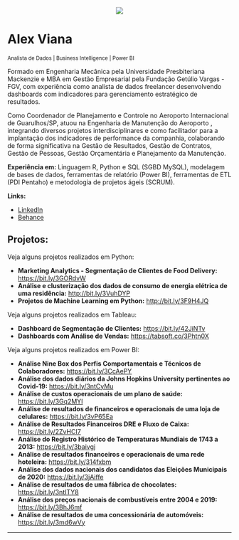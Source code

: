 <p align="center">
  <img src="banner2.png" >
</p>

# Alex Viana
<sub>Analista de Dados | Business Intelligence | Power BI</sub>

Formado em Engenharia Mecânica pela Universidade Presbiteriana Mackenzie e MBA em Gestão Empresarial pela Fundação Getúlio Vargas - FGV, com experiência como analista de dados freelancer desenvolvendo dashboards com indicadores para gerenciamento estratégico de resultados.

Como Coordenador de Planejamento e Controle no Aeroporto Internacional de Guarulhos/SP, atuou na Engenharia de Manutenção do Aeroporto , integrando diversos projetos interdisciplinares e como facilitador para a implantação dos indicadores de performance da companhia, colaborando de forma significativa na Gestão de Resultados, Gestão de Contratos, Gestão de Pessoas, Gestão Orçamentária e Planejamento da Manutenção.

**Experiência em:** Linguagem R, Python e SQL (SGBD MySQL), modelagem de bases de dados, ferramentas de relatório (Power BI), ferramentas de ETL (PDI Pentaho) e metodologia de projetos ágeis (SCRUM).

**Links:**
* [LinkedIn](https://www.linkedin.com/in/alex-fernandes-viana-4414676a/)
* [Behance](https://www.behance.net/alexfviana)


## Projetos:
Veja alguns projetos realizados em Python:

* **Marketing Analytics - Segmentação de Clientes de Food Delivery:** https://bit.ly/3GORdvW
* **Análise e clusterização dos dados de consumo de energia elétrica de uma residência:** http://bit.ly/3VuhDYP
* **Projetos de Machine Learning em Python:** http://bit.ly/3F9H4JQ

Veja alguns projetos realizados em Tableau:

* **Dashboard de Segmentação de Clientes:** https://bit.ly/42JiNTv
* **Dashboards com Análise de Vendas:** https://tabsoft.co/3Phtn0X

Veja alguns projetos realizados em Power BI:

* **Análise Nine Box dos Perfis Comportamentais e Técnicos de Colaboradores:** https://bit.ly/3CcAePY
* **Análise dos dados diários da Johns Hopkins University pertinentes ao Covid-19:** https://bit.ly/3ntCyMu
* **Análise de custos operacionais de um plano de saúde:** https://bit.ly/3Gq2MYI
* **Análise de resultados de financeiros e operacionais de uma loja de celulares:** https://bit.ly/3vP65Ea
* **Análise de Resultados Financeiros DRE e Fluxo de Caixa:** https://bit.ly/2ZvHCI7
* **Análise do Registro Histórico de Temperaturas Mundiais de 1743 a 2013:** https://bit.ly/3baivgj
* **Análise de resultados financeiros e operacionais de uma rede hoteleira:** https://bit.ly/314fxbm
* **Análise dos dados nacionais dos candidatos das Eleições Municipais de 2020:** https://bit.ly/3jAiffe
* **Análise de resultados de uma fábrica de chocolates:** https://bit.ly/3ntITY8
* **Análise dos preços nacionais de combustíveis entre 2004 e 2019:** https://bit.ly/3BhJ6mf
* **Análise de resultados de uma concessionária de automóveis:** https://bit.ly/3md6wVy


---
